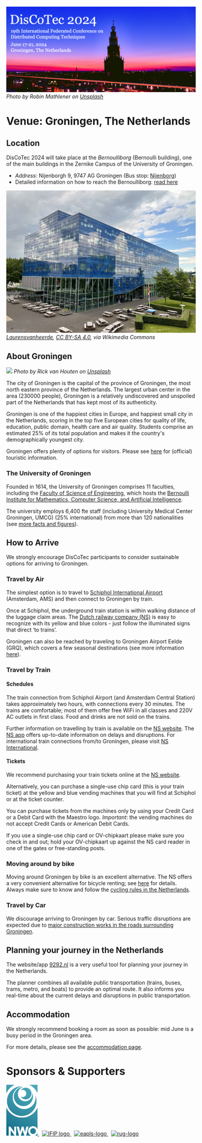 [![](banner2024.v2.png)](.)
*Photo by Robin Mathlener on [Unsplash](https://unsplash.com/photos/black-concrete-building-during-night-time-3x-fuFPs-G0)* 


# Venue: Groningen, The Netherlands

## Location
DisCoTec 2024 will take place at the *Bernoulliborg* (Bernoulli building), one of the main buildings in the Zernike Campus of the University of Groningen. 

* *Address*:  Nijenborgh 9, 9747 AG Groningen (Bus stop: [Nijenborg](https://maps.app.goo.gl/3kyPY9j6sbjaa5kVA))
* Detailed information on how to reach the Bernoulliborg: [read here](https://www.rug.nl/staff/location/5161)


[![](bborg.jpg)](.)
*<a href="https://commons.wikimedia.org/wiki/File:Bernoulliborg_2022.jpg">Laurensvanheerde</a>, <a href="https://creativecommons.org/licenses/by-sa/4.0">CC BY-SA 4.0</a>, via Wikimedia Commons*



## About Groningen

[![](groningen.jpg)](.)
*Photo by Rick van Houten on [Unsplash](https://unsplash.com/photos/boat-on-river-near-green-trees-and-buildings-during-daytime-Ef3X7BBUFB8?utm_content=creditCopyText&utm_medium=referral&utm_source=unsplash)* 

The city of Groningen is the capital of the province of Groningen, the most north eastern province of the Netherlands. The largest urban center in the area  (230000 people), Groningen is a relatively undiscovered and unspoiled part of the Netherlands that has kept most of its authenticity.

Groningen is one of the happiest cities in Europe, and happiest small city in the Netherlands, scoring in the top five European cities for quality of life, education, public domain, health care and air quality. Students comprise an estimated 25% of its total population and makes it the country's demographically youngest city.

Groningen offers plenty of options for visitors. Please see [here](https://www.visitgroningen.nl/en) for (official) touristic information.

### The University of Groningen
Founded in 1614, the University of Groningen comprises
11 faculties, including the [Faculty of Science of Engineering](http://rug.nl/fse), which hosts the  [Bernoulli Institute for Mathematics, Computer Science, and Artificial Intelligence](https://www.rug.nl/research/bernoulli/).

The university employs 6,400 fte staff (including University Medical Center Groningen, UMCG) (25% international) from 
more than 120 nationalities (see [more facts and figures](https://www.rug.nl/about-ug/profile/facts-and-figures/)).

## How to Arrive

We strongly encourage DisCoTec participants to consider sustainable options for arriving to Groningen. 

### Travel by Air
The simplest option is to travel to [Schiphol International Airport](https://www.schiphol.nl/en/) (Amsterdam, AMS) and then connect to Groningen by train.

Once at Schiphol, the underground train station is within walking distance of the luggage claim areas. The [Dutch railway company (NS)](https://www.ns.nl/en) is easy to recognize with its yellow and blue colors - just follow the illuminated signs that direct ‘to trains’.

Groningen can also be reached by traveling to Groningen Airport Eelde (GRQ), which covers a few seasonal destinations (see more information [here](https://www.groningenairport.nl/en/destinations)).


### Travel by Train

#### Schedules
The train connection from Schiphol Airport (and Amsterdam Central Station) takes approximately two hours, with connections every 30 minutes. The trains are comfortable;  most of them offer free WiFi in all classes and 220V AC outlets in first class. Food and drinks are not sold on the trains.

Further information on travelling by train is available on the [NS website](https://www.ns.nl/en). The [NS app](https://www.ns.nl/en/travel-information/ns-app) offers up-to-date  information on delays and disruptions. For international train connections from/to Groningen, please visit [NS International](https://www.nsinternational.com/en).

#### Tickets
We recommend purchasing your train tickets online at the [NS website](https://www.ns.nl/en). 

Alternatively, you can purchase a single-use chip card (this is your train ticket) at the yellow and blue vending machines that you will find at Schiphol or at the ticket counter. 

You can purchase tickets from the machines only by using your Credit Card or a Debit Card with the Maestro logo. *Important*: the vending machines do not accept Credit Cards or American Debit Cards.

If you use a single-use chip card or OV-chipkaart please make sure you check in and out; hold your OV-chipkaart up against the NS card reader in one of the gates or free-standing posts.

### Moving around by bike
Moving around Groningen by bike is an excellent alternative. The NS offers a very convenient alternative for bicycle renting; see [here](https://www.ns.nl/en/door-to-door/ov-fiets) for details. Always make sure to know and follow the [cycling rules in the Netherlands](https://holland2stay.com/blog/dutch-cycling-rules.html).

### Travel by Car
We discourage arriving to Groningen by car. 
Serious traffic disruptions are expected due to [major construction works in the roads surrounding Groningen](https://www.groningenbereikbaar.nl/en/serious-traffic-disruption-in-groningen). 

## Planning your journey in the Netherlands
The website/app [9292.nl](https://www.9292.nl) is a very useful tool for planning your journey in the Netherlands. 

The planner combines all available public transportation (trains, buses, trams, metro, and boats) to provide an optimal route. It also informs you real-time about the current delays and disruptions in public transportation.




## Accommodation
We strongly recommend booking a room as soon as possible: mid June is a busy period in the Groningen area.

For more details, please see the [accommodation page](./hotels).

<!-- The DisCoTec events will take place in the Zernike campus, which is located in the north part of the city. The campus is about 4 km from the city center, where most hotels are located. We recommend staying in the center, as there are good bus connections with the Zernike campus. 

You can book accommodation using well-known platforms such as [booking.com](https://www.booking.com) and [airbnb](https://www.airbnb.com).

We are working on special arrangements for DisCoTec participamts; details will be made available soon.
-->



# Sponsors & Supporters

<p float="left">
  <a href="https://www.nwo.nl">
    <img alt="nwo-logo" src="NWO.jpg" height="135px" />
  </a>
  &nbsp;
  <a href="https://www.ifip.org">
    <img alt="IFIP logo" src="https://encrypted-tbn0.gstatic.com/images?q=tbn:ANd9GcS-EpsUS6bK4HbtbQ12Do2lkYu998ZGaXNCTWG4bxbd11vWDMDi" height="88px" />
  </a>
  &nbsp;
  <a href="https://eapls.org">
    <img alt="eapls-logo" src="https://www.discotec.org/2021/EAPLS_logo.jpg" height="88px" />
  </a>
  &nbsp;
  <a href="http://rug.nl">
    <img alt="rug-logo" src="https://www.rug.nl/about-ug/practical-matters/huisstijl/logobank-new/corporatelogo/corporatelogorood/rugr_logoen_rood_rgb.jpg" height="88px" />
  </a>
</p>
